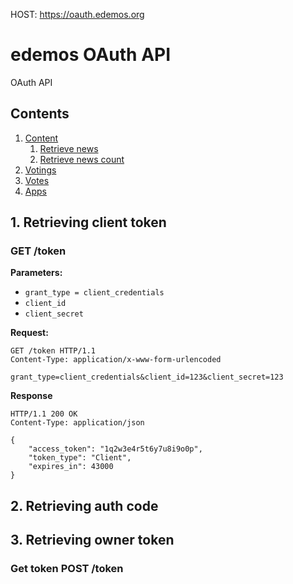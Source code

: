 HOST: https://oauth.edemos.org

# edemos OAuth API
OAuth API

## Contents
1. [Content](#1-content)
	1. [Retrieve news](#Content-GetNews)
	2. [Retrieve news count](#Content-GetNewsCount)
1. [Votings](#2-votings)
2. [Votes](#3-votes)
3. [Apps](#4-apps)

## 1. Retrieving client token

### GET /token

**Parameters:**
* ```grant_type = client_credentials```
* ```client_id```
* ```client_secret```

**Request:**
```http
GET /token HTTP/1.1
Content-Type: application/x-www-form-urlencoded

grant_type=client_credentials&client_id=123&client_secret=123
```

**Response**
```http
HTTP/1.1 200 OK
Content-Type: application/json

{
	"access_token": "1q2w3e4r5t6y7u8i9o0p",
	"token_type": "Client",
	"expires_in": 43000
}
```

## 2. Retrieving auth code
## 3. Retrieving owner token

### Get token POST /token